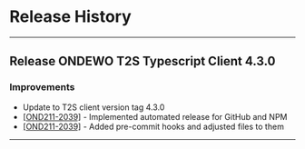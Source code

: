 # Release History
*****************

## Release ONDEWO T2S Typescript Client 4.3.0

### Improvements
 * Update to T2S client version tag 4.3.0
 * [[OND211-2039]](https://ondewo.atlassian.net/browse/OND211-2039) - Implemented automated release for GitHub and NPM
 * [[OND211-2039]](https://ondewo.atlassian.net/browse/OND211-2039) - Added pre-commit hooks and adjusted files to them

*****************
